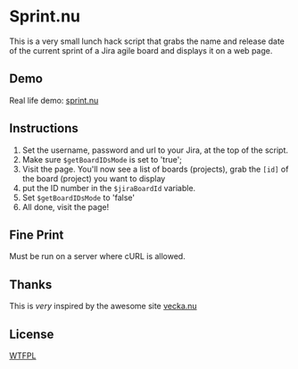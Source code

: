 Sprint.nu
=========

This is a very small lunch hack script that grabs the name and release date of the current sprint of a Jira agile board and displays it on a web page.


## Demo
Real life demo: [sprint.nu](http://www.sprint.nu)


## Instructions
1. Set the username, password and url to your Jira, at the top of the script.
2. Make sure `$getBoardIDsMode` is set to 'true';
3. Visit the page. You'll now see a list of boards (projects), grab the `[id]` of the board (project) you want to display
4. put the ID number in the `$jiraBoardId` variable.
5. Set `$getBoardIDsMode` to 'false'
6. All done, visit the page!

## Fine Print
Must be run on a server where cURL is allowed.

## Thanks
This is *very* inspired by the awesome site [vecka.nu](http://www.vecka.nu)


## License
[WTFPL](http://www.wtfpl.net/)
